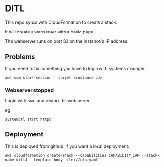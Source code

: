 # DITL
This repo syncs with CloudFormation to create a stack.

It will create a webserver with a basic page.

The webserver runs on port 80 on the instance's IP address.

## Problems

If you need to fix something you have to login with systems manager

```
aws ssm start-session --target <instance id>
```

### Webserver stopped
Login with ssm and restart the webserver

eg
```
systemctl start httpd
```

## Deployment

This is deployed from github.
If you want a local deployment:
```
aws cloudformation create-stack --capabilities CAPABILITY_IAM --stack-name ditl4 --template-body file://cfn.yaml
```
